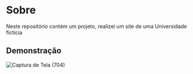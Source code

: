 # Sobre

<p>
Neste repositório contém um projeto, realizei um site de uma Universidade ficticia 
</p>
<h2>Demonstração</h2>

![Captura de Tela (704)](https://user-images.githubusercontent.com/86538066/188293762-20a0ad12-a2f1-43c5-b218-bd81ad6c10eb.png)


